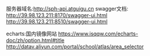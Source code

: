 服务器域名:http://sph-api.atguigu.cn
swagger文档:
http://39.98.123.211:8170/swagger-ui.html
http://39.98.123.211:8510/swagger-ui.html


echarts:国内镜像网站
https://www.isqqw.com/echarts-doc/zh/option.html#title
http://datav.aliyun.com/portal/school/atlas/area_selector